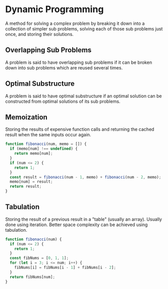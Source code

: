 # Dynamic Programming

A method for solving a complex problem by breaking it down into a collection of simpler sub problems, solving each of those sub problems just once, and storing their solutions.

## Overlapping Sub Problems

A problem is said to have overlapping sub problems if it can be broken down into sub problems which are reused several times.

## Optimal Substructure

A problem is said to have optimal substructure if an optimal solution can be constructed from optimal solutions of its sub problems.

## Memoization

Storing the results of expensive function calls and returning the cached result when the same inputs occur again.

```js
function fibonacci(num, memo = []) {
  if (memo[num] !== undefined) {
    return memo[num];
  }
  if (num <= 2) {
    return 1;
  }
  const result = fibonacci(num - 1, memo) + fibonacci(num - 2, memo);
  memo[num] = result;
  return result;
}
```

## Tabulation

Storing the result of a previous result in a "table" (usually an array).
Usually done using iteration.
Better space complexity can be achieved using tabulation.

```js
function fibonacci(num) {
  if (num <= 2) {
    return 1;
  }
  const fibNums = [0, 1, 1];
  for (let i = 3; i <= num; i++) {
    fibNums[i] = fibNums[i - 1] + fibNums[i - 2];
  }
  return fibNums[num];
}
```
